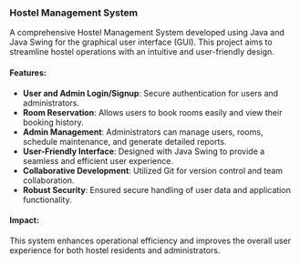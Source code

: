 
### Hostel Management System

A comprehensive Hostel Management System developed using Java and Java Swing for the graphical user interface (GUI). This project aims to streamline hostel operations with an intuitive and user-friendly design.

#### Features:
- **User and Admin Login/Signup**: Secure authentication for users and administrators.
- **Room Reservation**: Allows users to book rooms easily and view their booking history.
- **Admin Management**: Administrators can manage users, rooms, schedule maintenance, and generate detailed reports.
- **User-Friendly Interface**: Designed with Java Swing to provide a seamless and efficient user experience.
- **Collaborative Development**: Utilized Git for version control and team collaboration.
- **Robust Security**: Ensured secure handling of user data and application functionality.

#### Impact:
This system enhances operational efficiency and improves the overall user experience for both hostel residents and administrators.

